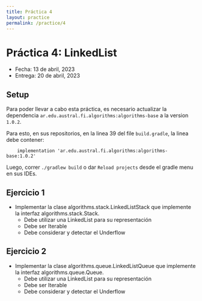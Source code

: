 ```yaml
---
title: Práctica 4
layout: practice
permalink: /practice/4
---
```


# Práctica 4: LinkedList

* Fecha: 13 de abril, 2023
* Entrega: 20 de abril, 2023

## Setup
Para poder llevar a cabo esta práctica, es necesario actualizar la dependencia `ar.edu.austral.fi.algorithms:algorithms-base` a la version `1.0.2`.

Para esto, en sus repositorios, en la linea 39 del file `build.gradle`, la linea debe contener:

```    implementation 'ar.edu.austral.fi.algorithms:algorithms-base:1.0.2'```

Luego, correr `./gradlew build` o dar `Reload projects` desde el gradle menu en sus IDEs.


## Ejercicio 1

* Implementar la clase algorithms.stack.LinkedListStack que implemente la interfaz algorithms.stack.Stack.
  * Debe utilizar una LinkedList para su representación
  * Debe ser Iterable
  * Debe considerar y detectar el Underflow

## Ejercicio 2

* Implementar la clase algorithms.queue.LinkedListQueue que implemente la interfaz algorithms.queue.Queue.
  * Debe utilizar una LinkedList para su representación
  * Debe ser Iterable
  * Debe considerar y detectar el Underflow

  


